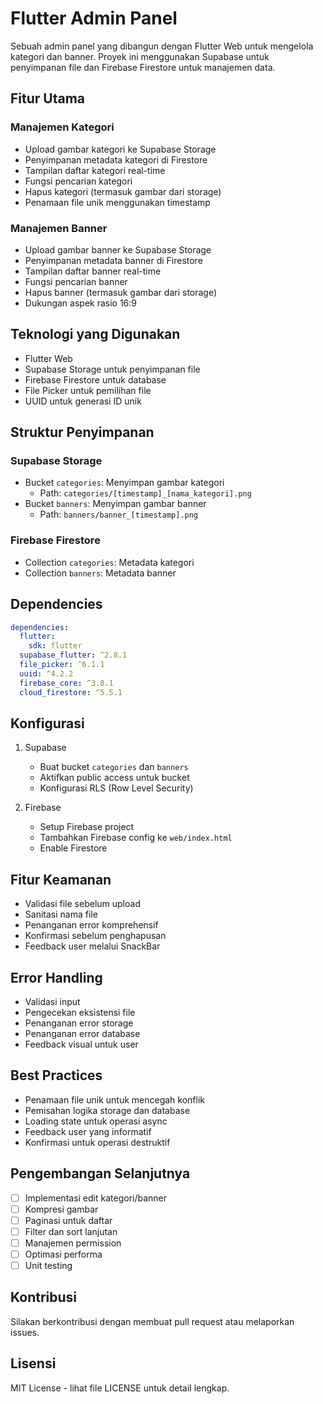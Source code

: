 # Flutter Admin Panel

Sebuah admin panel yang dibangun dengan Flutter Web untuk mengelola kategori dan banner. Proyek ini menggunakan Supabase untuk penyimpanan file dan Firebase Firestore untuk manajemen data.

## Fitur Utama

### Manajemen Kategori
- Upload gambar kategori ke Supabase Storage
- Penyimpanan metadata kategori di Firestore
- Tampilan daftar kategori real-time
- Fungsi pencarian kategori
- Hapus kategori (termasuk gambar dari storage)
- Penamaan file unik menggunakan timestamp

### Manajemen Banner
- Upload gambar banner ke Supabase Storage
- Penyimpanan metadata banner di Firestore
- Tampilan daftar banner real-time
- Fungsi pencarian banner
- Hapus banner (termasuk gambar dari storage)
- Dukungan aspek rasio 16:9

## Teknologi yang Digunakan

- Flutter Web
- Supabase Storage untuk penyimpanan file
- Firebase Firestore untuk database
- File Picker untuk pemilihan file
- UUID untuk generasi ID unik

## Struktur Penyimpanan

### Supabase Storage
- Bucket `categories`: Menyimpan gambar kategori
  - Path: `categories/[timestamp]_[nama_kategori].png`
- Bucket `banners`: Menyimpan gambar banner
  - Path: `banners/banner_[timestamp].png`

### Firebase Firestore
- Collection `categories`: Metadata kategori
- Collection `banners`: Metadata banner

## Dependencies

```yaml
dependencies:
  flutter:
    sdk: flutter
  supabase_flutter: ^2.8.1
  file_picker: ^6.1.1
  uuid: ^4.2.2
  firebase_core: ^3.8.1
  cloud_firestore: ^5.5.1
```

## Konfigurasi

1. Supabase
   - Buat bucket `categories` dan `banners`
   - Aktifkan public access untuk bucket
   - Konfigurasi RLS (Row Level Security)

2. Firebase
   - Setup Firebase project
   - Tambahkan Firebase config ke `web/index.html`
   - Enable Firestore

## Fitur Keamanan

- Validasi file sebelum upload
- Sanitasi nama file
- Penanganan error komprehensif
- Konfirmasi sebelum penghapusan
- Feedback user melalui SnackBar

## Error Handling

- Validasi input
- Pengecekan eksistensi file
- Penanganan error storage
- Penanganan error database
- Feedback visual untuk user

## Best Practices

- Penamaan file unik untuk mencegah konflik
- Pemisahan logika storage dan database
- Loading state untuk operasi async
- Feedback user yang informatif
- Konfirmasi untuk operasi destruktif

## Pengembangan Selanjutnya

- [ ] Implementasi edit kategori/banner
- [ ] Kompresi gambar
- [ ] Paginasi untuk daftar
- [ ] Filter dan sort lanjutan
- [ ] Manajemen permission
- [ ] Optimasi performa
- [ ] Unit testing

## Kontribusi

Silakan berkontribusi dengan membuat pull request atau melaporkan issues.

## Lisensi

MIT License - lihat file LICENSE untuk detail lengkap.
